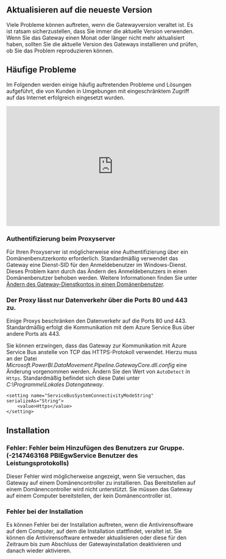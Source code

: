 ## <a name="update-to-the-latest-version"></a>Aktualisieren auf die neueste Version
Viele Probleme können auftreten, wenn die Gatewayversion veraltet ist.  Es ist ratsam sicherzustellen, dass Sie immer die aktuelle Version verwenden.  Wenn Sie das Gateway einen Monat oder länger nicht mehr aktualisiert haben, sollten Sie die aktuelle Version des Gateways installieren und prüfen, ob Sie das Problem reproduzieren können.

## <a name="common-issues"></a>Häufige Probleme
Im Folgenden werden einige häufig auftretenden Probleme und Lösungen aufgeführt, die von Kunden in Umgebungen mit eingeschränktem Zugriff auf das Internet erfolgreich eingesetzt wurden.

<iframe width="560" height="315" src="https://www.youtube.com/embed/-t7RO6mHATI?showinfo=0" frameborder="0" allowfullscreen></iframe>

### <a name="authentication-to-proxy-server"></a>Authentifizierung beim Proxyserver
Für Ihren Proxyserver ist möglicherweise eine Authentifizierung über ein Domänenbenutzerkonto erforderlich. Standardmäßig verwendet das Gateway eine Dienst-SID für den Anmeldebenutzer im Windows-Dienst. Dieses Problem kann durch das Ändern des Anmeldebenutzers in einen Domänenbenutzer behoben werden. Weitere Informationen finden Sie unter [Ändern des Gateway-Dienstkontos in einen Domänenbenutzer](../service-gateway-proxy.md#changing-the-gateway-service-account-to-a-domain-user).

### <a name="your-proxy-only-allows-ports-80-and-443-traffic"></a>Der Proxy lässt nur Datenverkehr über die Ports 80 und 443 zu.
Einige Proxys beschränken den Datenverkehr auf die Ports 80 und 443. Standardmäßig erfolgt die Kommunikation mit dem Azure Service Bus über andere Ports als 443.

Sie können erzwingen, dass das Gateway zur Kommunikation mit Azure Service Bus anstelle von TCP das HTTPS-Protokoll verwendet. Hierzu muss an der Datei *Microsoft.PowerBI.DataMovement.Pipeline.GatewayCore.dll.config* eine Änderung vorgenommen werden. Ändern Sie den Wert von `AutoDetect` in `Https`. Standardmäßig befindet sich diese Datei unter *C:\Programme\Lokales Datengateway*.

```
<setting name="ServiceBusSystemConnectivityModeString" serializeAs="String">
    <value>Https</value>
</setting>
```

## <a name="installation"></a>Installation
### <a name="error-failed-to-add-user-to-group---2147463168---pbiegwservice---performance-log-users---"></a>Fehler: Fehler beim Hinzufügen des Benutzers zur Gruppe.  (-2147463168 PBIEgwService Benutzer des Leistungsprotokolls)
Dieser Fehler wird möglicherweise angezeigt, wenn Sie versuchen, das Gateway auf einem Domänencontroller zu installieren. Das Bereitstellen auf einem Domänencontroller wird nicht unterstützt. Sie müssen das Gateway auf einem Computer bereitstellen, der kein Domänencontroller ist.

### <a name="installation-fails"></a>Fehler bei der Installation
Es können Fehler bei der Installation auftreten, wenn die Antivirensoftware auf dem Computer, auf dem die Installation stattfindet, veraltet ist. Sie können die Antivirensoftware entweder aktualisieren oder diese für den Zeitraum bis zum Abschluss der Gatewayinstallation deaktivieren und danach wieder aktivieren.

